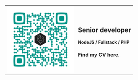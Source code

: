 
<table>
<tr><td border="0">
  <a href="http://asterism.icu/gxapplications/" target="_blank">
    <img height="220" width="220" src="https://raw.githubusercontent.com/gxapplications/gxapplications/master/assets/images/qr-cv.png" />
  </a>
</td><td border="0">
  
  ## Senior developer
  #### NodeJS / Fullstack / PHP
  ### 	 Find my CV here.
  
</td></tr>
</table>
